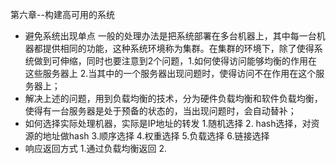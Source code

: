 第六章--构建高可用的系统
* 避免系统出现单点  一般的处理办法是把系统部署在多台机器上，其中每一台机器都提供相同的功能，这种系统环境称为集群。在集群的环境下，除了使得系统做到可伸缩，同时也要注意到2个问题，1.如何使得访问能够均衡的作用在这些服务器上 2.当其中的一个服务器出现问题时，使得访问不在作用在这个服务器上；
* 解决上述的问题，用到负载均衡的技术，分为硬件负载均衡和软件负载均衡，使得有一台服务器是处于预备的状态的，当出现问题时，会自动替补；
* 如何选择实际处理机器，实际是IP地址的转发 1.随机选择 2. hash选择，对资源的地址做hash 3.顺序选择 4.权重选择 5.负载选择 6.链接选择
* 响应返回方式 1.通过负载均衡返回  2.